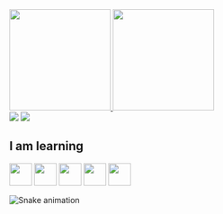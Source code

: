 <div>
 
   <a href="https://github.com/dyannacruz">
   <img height="180em" src="https://github-readme-stats.vercel.app/api/top-langs/?username=dyannacruz&layout=compact&langs_count=7&theme=dracula"/>
   <img height="180em" src="https://github-readme-stats.vercel.app/api?username=dyannacruz&show_icons=true&theme=dracula&include_all_commits=true&count_private=true"/>
</div>

 
<div>
   <a href="https://instagram.com/eng_dyanna" target="_blank"><img src="https://img.shields.io/badge/-Instagram-%23E4405F?style=for-the-badge&logo=instagram&logoColor=white" target="_blank"></a>
   <a href="https://www.linkedin.com/in/dyannacruz" target="_blank"><img src="https://img.shields.io/badge/-LinkedIn-%230077B5?style=for-the-badge&logo=linkedin&logoColor=white" target="_blank"></a>
</div>

 
<div>

## I am learning
 
   <img src="https://cdn.jsdelivr.net/gh/devicons/devicon/icons/c/c-original.svg" width="40" height="40"/>
   <img src="https://cdn.jsdelivr.net/gh/devicons/devicon/icons/python/python-original-wordmark.svg" width="40" height="40"/>
   <img src="https://cdn.jsdelivr.net/gh/devicons/devicon/icons/r/r-original.svg" width="40" height="40"/>
   <img src="https://cdn.jsdelivr.net/gh/devicons/devicon/icons/linux/linux-original.svg" width="40" height="40"/>
   <img src="https://cdn.jsdelivr.net/gh/devicons/devicon/icons/latex/latex-original.svg" width="40" height="40"/>
</div>

 
<div>

   ![Snake animation](https://github.com/dyannacruz/dyannacruz/blob/output/github-contribution-grid-snake.svg)
</div>
